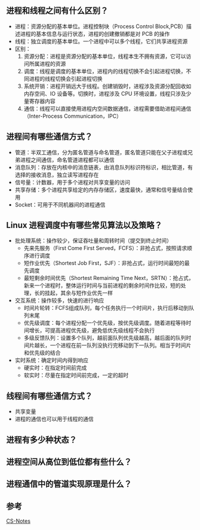 ## 进程和线程之间有什么区别？
- 进程：资源分配的基本单位。进程控制块（Process Control Block,PCB）描述进程的基本信息与运行状态，进程的创建撤销都是对 PCB 的操作
- 线程：独立调度的基本单位。一个进程中可以多个线程，它们共享进程资源
- 区别：
  1. 资源分配：进程是资源分配的基本单位，线程本生不拥有资源，它可以访问所属进程的资源
  2. 调度：线程是调度的基本单位，进程内的线程切换不会引起进程切换，不同进程的线程切换会引起进程切换
  3. 系统开销：进程开销远大于线程。创建销毁时，进程涉及资源分配回收如内存空间、IO 设备等。切换时，进程涉及 CPU 环境设置，线程只涉及少量寄存器内容
  4. 通信：线程可以直接使用进程内空间数据通信，进程需要借助进程间通信（Inter-Process Communication，IPC）
## 进程间有哪些通信方式？
- 管道：半双工通信，分为匿名管道与命名管道，匿名管道只能在父子进程或兄弟进程之间通信，命名管道进程都可以通信
- 消息队列：存放在内核中的消息链表，由消息队列标识符标识，相比管道，有选择的接收消息，独立读写进程存在
- 信号量：计数器，用于多个进程对共享变量的访问
- 共享存储：多个进程共享给定的内存存储区，速度最快，通常和信号量结合使用
- Socket：可用于不同机器间的进程通信
## Linux 进程调度中有哪些常见算法以及策略？
- 批处理系统：操作较少，保证吞吐量和周转时间（提交到终止时间）
  - 先来先服务（First Come First Served，FCFS）：非抢占式，按照请求顺序进行调度
  - 短作业优先（Shortest Job First，SJF）：非抢占式，运行时间最短的最先调度
  - 最短剩余时间优先（Shortest Remaining Time Next，SRTN）：抢占式，新来一个进程时，整体运行时间与当前进程的剩余时间作比较，短的处理，长的挂起，其余与短作业优先一样
- 交互系统：操作较多，快速的进行响应
  - 时间片轮转：FCFS组成队列，每个任务执行一个时间片，执行后移动到队列末尾
  - 优先级调度：每个进程分配一个优先级，按优先级调度。随着进程等待时间增长，可提高进程优先级，避免低优先级线程不会执行
  - 多级反馈队列：设置多个队列，越前面队列优先级越高，越后面的队列时间片越长，一个进程在前一队列没执行完移动到下一队列。相当于时间片和优先级的结合
- 实时系统：确定时间内得到响应
  - 硬实时：在指定时间前完成
  - 软实时：尽量在指定时间前完成，一定的超时
## 线程间有哪些通信方式？
- 共享变量
- 进程的通信也可以用于线程的通信

## 进程有多少种状态？

## 进程空间从高位到低位都有些什么？

## 进程通信中的管道实现原理是什么？

## 参考
[CS-Notes](https://github.com/CyC2018/CS-Notes)